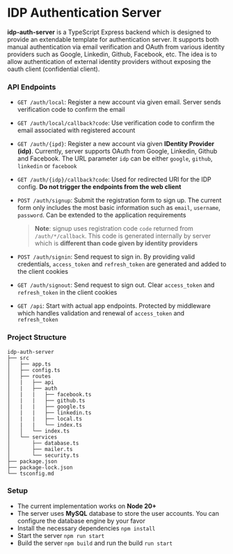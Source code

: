 # IDP Authentication Server

**idp-auth-server** is a TypeScript Express backend which is designed to provide an extendable template for authentication server. It supports both manual authentication via email verification and OAuth from various identity providers such as Google, Linkedin, Github, Facebook, etc. The idea is to allow authentication of external identity providers without exposing the oauth client (confidential client).

### API Endpoints

-   `GET /auth/local`: Register a new account via given email. Server sends verification code to confirm the email
-   `GET /auth/local/callback?code`: Use verification code to confirm the email associated with registered account
-   `GET /auth/{ipd}`: Register a new account via given **IDentity Provider (idp)**. Currently, server supports OAuth from Google, Linkedin, Github and Facebook. The URL parameter `idp` can be either `google`, `github`, `linkedin` or `facebook`
-   `GET /auth/{idp}/callback?code`: Used for redirected URI for the IDP config. **Do not trigger the endpoints from the web client**
-   `POST /auth/signup`: Submit the registration form to sign up. The current form only includes the most basic information such as `email`, `username`, `password`. Can be extended to the application requirements

    > **Note**: signup uses registration code `code` returned from `/auth/*/callback`. This code is generated internally by server which is **different than code given by identity providers**

-   `POST /auth/signin`: Send request to sign in. By providing valid credentials, `access_token` and `refresh_token` are generated and added to the client cookies
-   `GET /auth/signout`: Send request to sign out. Clear `access_token` and `refresh_token` in the client cookies
-   `GET /api`: Start with actual app endpoints. Protected by middleware which handles validation and renewal of `access_token` and `refresh_token`

### Project Structure

```
idp-auth-server
├── src
│   ├── app.ts
│   ├── config.ts
│   ├── routes
│   |   ├── api
│   |   ├── auth
│   |   |   ├── facebook.ts
│   |   |   ├── github.ts
│   |   |   ├── google.ts
│   |   |   ├── linkedin.ts
│   |   |   ├── local.ts
│   |   |   └── index.ts
│   │   └── index.ts
│   └── services
│       ├── database.ts
│       ├── mailer.ts
│       └── security.ts
├── package.json
├── package-lock.json
└── tsconfig.md
```

### Setup

-   The current implementation works on **Node 20+**
-   The server uses **MySQL** database to store the user accounts. You can configure the database engine by your favor
-   Install the necessary dependencies `npm install`
-   Start the server `npm run start`
-   Build the server `npm build` and run the build `run start`
